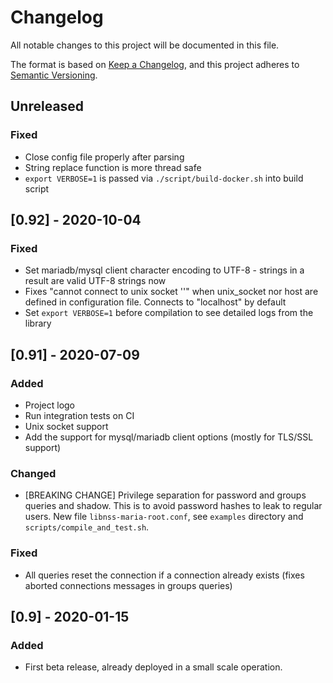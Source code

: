 # Changelog
All notable changes to this project will be documented in this file.

The format is based on [Keep a Changelog](https://keepachangelog.com/en/1.0.0/),
and this project adheres to [Semantic Versioning](https://semver.org/spec/v2.0.0.html).

## Unreleased
### Fixed
- Close config file properly after parsing
- String replace function is more thread safe
- `export VERBOSE=1` is passed via `./script/build-docker.sh` into build script

## [0.92] - 2020-10-04
### Fixed
- Set mariadb/mysql client character encoding to UTF-8 - strings in a result are valid UTF-8 strings now
- Fixes "cannot connect to unix socket ''" when unix_socket nor host are defined in configuration file. Connects to "localhost" by default
- Set `export VERBOSE=1` before compilation to see detailed logs from the library

## [0.91] - 2020-07-09
### Added
- Project logo
- Run integration tests on CI
- Unix socket support
- Add the support for mysql/mariadb client options (mostly for TLS/SSL support)

### Changed
- [BREAKING CHANGE] Privilege separation for password and groups queries and shadow. This is to avoid password hashes to leak to regular users. New file `libnss-maria-root.conf`, see `examples` directory and `scripts/compile_and_test.sh`.

### Fixed
- All queries reset the connection if a connection already exists (fixes aborted connections messages in groups queries)

## [0.9] - 2020-01-15
### Added
- First beta release, already deployed in a small scale operation.
